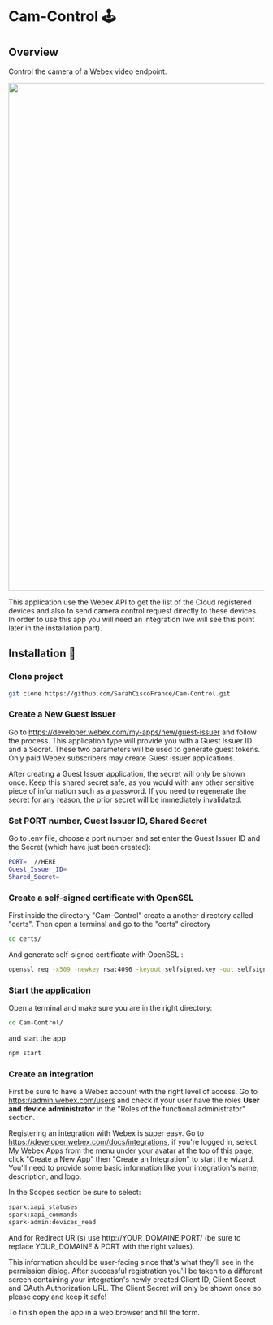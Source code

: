 # Cam-Control 🕹

## Overview

Control the camera of a Webex video endpoint.

<p align="center">
  <img src="https://raw.githubusercontent.com/SarahCiscoFrance/Cam-Control/main/visual.png" width="1000">
</p>

This application use the Webex API to get the list of the Cloud registered devices and also to send camera control request directly to these devices.
In order to use this app you will need an integration (we will see this point later in the installation part).

## Installation 🔨

### Clone project

```bash
git clone https://github.com/SarahCiscoFrance/Cam-Control.git
```

### Create a New Guest Issuer

Go to https://developer.webex.com/my-apps/new/guest-issuer and follow the process. This application type will provide you with a Guest Issuer ID and a Secret. These two parameters will be used to generate guest tokens. Only paid Webex subscribers may create Guest Issuer applications.

After creating a Guest Issuer application, the secret will only be shown once. Keep this shared secret safe, as you would with any other sensitive piece of information such as a password. If you need to regenerate the secret for any reason, the prior secret will be immediately invalidated.

### Set PORT number, Guest Issuer ID, Shared Secret

Go to .env file, choose a port number and set enter the Guest Issuer ID and the Secret (which have just been created):

```bash
PORT=  //HERE
Guest_Issuer_ID=
Shared_Secret=
```

### Create a self-signed certificate with OpenSSL

First inside the directory "Cam-Control" create a another directory called "certs".
Then open a terminal and go to the "certs" directory

```bash
cd certs/
```

And generate self-signed certificate with OpenSSL :

```bash
openssl req -x509 -newkey rsa:4096 -keyout selfsigned.key -out selfsigned.crt -days 365
```

### Start the application

Open a terminal and make sure you are in the right directory:

```bash
cd Cam-Control/
```

and start the app

```bash
npm start
```

### Create an integration

First be sure to have a Webex account with the right level of access. Go to https://admin.webex.com/users and check if your user have the roles **User and device administrator** in the "Roles of the functional administrator" section.

Registering an integration with Webex is super easy. Go to https://developer.webex.com/docs/integrations, if you're logged in, select My Webex Apps from the menu under your avatar at the top of this page, click "Create a New App" then "Create an Integration" to start the wizard. You'll need to provide some basic information like your integration's name, description, and logo.

In the Scopes section be sure to select:

```bash
spark:xapi_statuses
spark:xapi_commands
spark-admin:devices_read
```

And for Redirect URI(s) use http://YOUR_DOMAINE:PORT/ (be sure to replace YOUR_DOMAINE & PORT with the right values).

This information should be user-facing since that's what they'll see in the permission dialog. After successful registration you'll be taken to a different screen containing your integration's newly created Client ID, Client Secret and OAuth Authorization URL.
The Client Secret will only be shown once so please copy and keep it safe!

To finish open the app in a web browser and fill the form.

